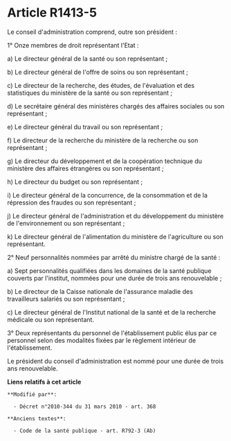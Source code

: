 # Article R1413-5

Le conseil d'administration comprend, outre son président : 

1° Onze membres de droit représentant l'Etat : 

a) Le directeur général de la santé ou son représentant ; 

b) Le directeur général de l'offre de soins ou son représentant ; 

c) Le directeur de la recherche, des études, de l'évaluation et des statistiques du ministère de la santé ou son
représentant ; 

d) Le                secrétaire général des ministères chargés des affaires sociales ou son représentant ; 

e) Le directeur général du travail ou son représentant ; 

f) Le directeur de la recherche du ministère de la recherche ou son représentant ; 

g) Le directeur du développement et de la coopération technique du ministère des affaires étrangères ou son représentant ; 

h) Le directeur du budget ou son représentant ; 

i) Le directeur général de la concurrence, de la consommation et de la répression des fraudes ou son représentant ; 

j) Le directeur général de l'administration et du développement du ministère de l'environnement ou son représentant ; 

k) Le directeur général de l'alimentation du ministère de l'agriculture ou son représentant. 

2° Neuf personnalités nommées par arrêté du ministre chargé de la santé : 

a) Sept personnalités qualifiées dans les domaines de la santé publique couverts par l'institut, nommées pour une durée de
trois ans renouvelable ; 

b) Le directeur de la Caisse nationale de l'assurance maladie des travailleurs salariés ou son représentant ; 

c) Le directeur général de l'Institut national de la santé et de la recherche médicale ou son représentant. 

3° Deux représentants du personnel de l'établissement public élus par ce personnel selon des modalités fixées par le
règlement intérieur de l'établissement. 

Le président du conseil d'administration est nommé pour une durée de trois ans renouvelable.

**Liens relatifs à cet article**

	**Modifié par**:

	  - Décret n°2010-344 du 31 mars 2010 - art. 368

	**Anciens textes**:

	  - Code de la santé publique - art. R792-3 (Ab)
